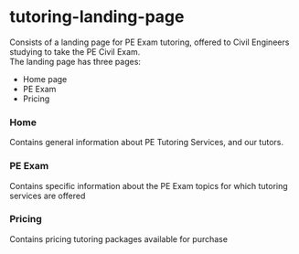 # tutoring-landing-page


Consists of a landing page for PE Exam tutoring, offered to Civil Engineers studying to take the PE Civil Exam. \
The landing page has three pages:
* Home page
* PE Exam
* Pricing

### Home 
Contains general information about PE Tutoring Services, and our tutors. 

### PE Exam
Contains specific information about the PE Exam topics for which tutoring services are offered

### Pricing
Contains pricing tutoring packages available for purchase

